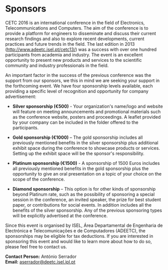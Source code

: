 # Sponsors
CETC 2016 is an international conference in the field of Electronics, Telecommunications and Computers. The aim of the conference is to provide a platform for engineers to disseminate and discuss their current research findings and also to explore recent developments, current practices and future trends in the field. The last edition in 2013 (http://www.adeetc.isel.pt/cetc13/) was a success with over one hundred participants from academia and industry. The event is an excellent opportunity to present new products and services to the scientific community and industry professionals in the field.  

An important factor in the success of the previous conference was the support from our sponsors, we this in mind we are seeking your support in the forthcoming event. We have four sponsorship levels available, each providing a specific level of recognition and opportunity for company advertisement:   

* **Silver sponsorship (€500)** - Your organization's name/logo and website will feature on meeting announcements and promotional materials such as the conference website, posters and proceedings. A leaflet provided by your company can be included in the folder offered to the participants.
 	
* **Gold sponsorship (€1000)** – The gold sponsorship includes all previously mentioned benefits in the silver sponsorship plus additional exhibit space during the conference to showcase products or services. Setting up the exhibit space will be the sponsor's responsibility.
 	  
*  **Platinum sponsorship (€1500)** - A sponsorship of 1500 Euros includes all previously mentioned benefits in the gold sponsorship plus the opportunity to give an oral presentation on a topic of your choice on the scope of the conference.
 	
* 	**Diamond sponsorship** – This option is for other kinds  of sponsorship beyond Platinum rate, such as the possibility of sponsoring a special session in the conference, an invited speaker, the prize for best student paper, or contributions for social events. In addition includes all the benefits of the silver sponsorship. Any of the previous sponsoring types will be explicitly advertised at the conference.
 	
Since this event is organised by ISEL, Área Departamental de Engenharia de Electrónica e Telecomunicações e de Computadores (ADEETC), the sponsorships may be eligible for tax deductions. If you are interested in sponsoring this event and would like to learn more about how to do so, please feel free to contact us.

**Contact Person:** António Serrador   
**Email:** <aserrador@deetc.isel.ipl.pt>




